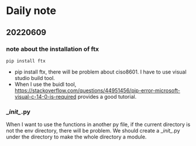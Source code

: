 # Daily note

## 20220609

### note about the installation of ftx

```
pip install ftx
```



- pip install ftx, there will be problem about ciso8601. I have to use visual studio build tool.
- When I use the buidl tool, https://stackoverflow.com/questions/44951456/pip-error-microsoft-visual-c-14-0-is-required provides a good tutorial.

### \__init\__.py

When I want to use the functions in another py file, if the current directory is not the env directory, there will be problem. We should create a \__init\__.py under the directory to make the whole directory a module.